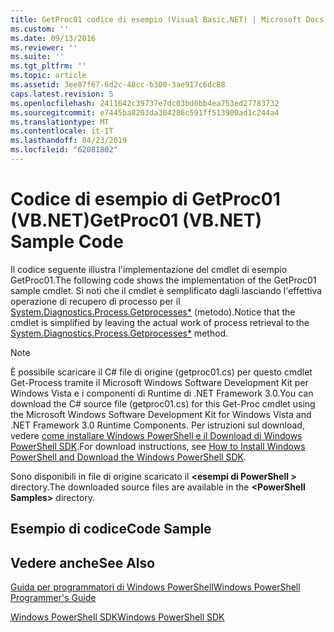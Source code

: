 ```yaml
---
title: GetProc01 codice di esempio (Visual Basic.NET) | Microsoft Docs
ms.custom: ''
ms.date: 09/13/2016
ms.reviewer: ''
ms.suite: ''
ms.tgt_pltfrm: ''
ms.topic: article
ms.assetid: 3ee87f67-6d2c-48cc-b300-3ae917c6dc88
caps.latest.revision: 5
ms.openlocfilehash: 2411642c39737e7dc03bd0bb4ea753ed27783732
ms.sourcegitcommit: e7445ba8203da304286c591ff513900ad1c244a4
ms.translationtype: MT
ms.contentlocale: it-IT
ms.lasthandoff: 04/23/2019
ms.locfileid: "62081802"
---
```

# <a name="getproc01-vbnet-sample-code"></a><span data-ttu-id="b1178-102">Codice di esempio di GetProc01 (VB.NET)</span><span class="sxs-lookup"><span data-stu-id="b1178-102">GetProc01 (VB.NET) Sample Code</span></span>

<span data-ttu-id="b1178-103">Il codice seguente illustra l'implementazione del cmdlet di esempio GetProc01.</span><span class="sxs-lookup"><span data-stu-id="b1178-103">The following code shows the implementation of the GetProc01 sample cmdlet.</span></span> <span data-ttu-id="b1178-104">Si noti che il cmdlet è semplificato dagli lasciando l'effettiva operazione di recupero di processo per il [System.Diagnostics.Process.Getprocesses\*](/dotnet/api/System.Diagnostics.Process.GetProcesses) (metodo).</span><span class="sxs-lookup"><span data-stu-id="b1178-104">Notice that the cmdlet is simplified by leaving the actual work of process retrieval to the [System.Diagnostics.Process.Getprocesses\*](/dotnet/api/System.Diagnostics.Process.GetProcesses) method.</span></span>

> [!NOTE]
> <span data-ttu-id="b1178-105">È possibile scaricare il C# file di origine (getproc01.cs) per questo cmdlet Get-Process tramite il Microsoft Windows Software Development Kit per Windows Vista e i componenti di Runtime di .NET Framework 3.0.</span><span class="sxs-lookup"><span data-stu-id="b1178-105">You can download the C# source file (getproc01.cs) for this Get-Proc cmdlet using the Microsoft Windows Software Development Kit for Windows Vista and .NET Framework 3.0 Runtime Components.</span></span> <span data-ttu-id="b1178-106">Per istruzioni sul download, vedere [come installare Windows PowerShell e il Download di Windows PowerShell SDK](/powershell/developer/installing-the-windows-powershell-sdk).</span><span class="sxs-lookup"><span data-stu-id="b1178-106">For download instructions, see [How to Install Windows PowerShell and Download the Windows PowerShell SDK](/powershell/developer/installing-the-windows-powershell-sdk).</span></span>
>
> <span data-ttu-id="b1178-107">Sono disponibili in file di origine scaricato il  **\<esempi di PowerShell >** directory.</span><span class="sxs-lookup"><span data-stu-id="b1178-107">The downloaded source files are available in the **\<PowerShell Samples>** directory.</span></span>

## <a name="code-sample"></a><span data-ttu-id="b1178-108">Esempio di codice</span><span class="sxs-lookup"><span data-stu-id="b1178-108">Code Sample</span></span>

<!-- TODO!!!: review snippet reference  [!CODE [msh_samplesgetproc01#getproc01vball](msh_samplesgetproc01#getproc01vball)]  -->

## <a name="see-also"></a><span data-ttu-id="b1178-109">Vedere anche</span><span class="sxs-lookup"><span data-stu-id="b1178-109">See Also</span></span>

[<span data-ttu-id="b1178-110">Guida per programmatori di Windows PowerShell</span><span class="sxs-lookup"><span data-stu-id="b1178-110">Windows PowerShell Programmer's Guide</span></span>](./windows-powershell-programmer-s-guide.md)

[<span data-ttu-id="b1178-111">Windows PowerShell SDK</span><span class="sxs-lookup"><span data-stu-id="b1178-111">Windows PowerShell SDK</span></span>](../windows-powershell-reference.md)